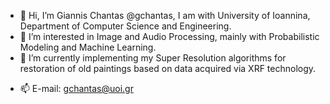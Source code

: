 - 👋 Hi, I’m Giannis Chantas @gchantas, I am with University of Ioannina, Department of Computer Science and Engineering.
- 👀 I’m interested in Image and Audio Processing, mainly with Probabilistic Modeling and Machine Learning. 
- 🌱 I’m currently implementing my Super Resolution algorithms for restoration of old paintings based on data acquired via XRF technology.
<!-- - 💞️ I’m looking to collaborate on stuff that can be applications of my knonwledge -->
- 📫 E-mail: gchantas@uoi.gr

<!---
gchantas/gchantas is a ✨ special ✨ repository because its `README.md` (this file) appears on your GitHub profile.
You can click the Preview link to take a look at your changes.
--->

